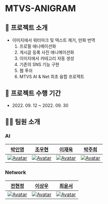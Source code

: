 # MTVS-ANIGRAM

## 📌 프로젝트 소개

- 이미지에서 워터마크 및 텍스트 제거, 만화 번역
  1. 프로필 애니메이션화
  2. 게시글 등록 사진 애니메이션화
  3. 이미지에서 카테고리 자동 생성
  4. 기존의 SNS 기능 구현
  5. 웹 푸쉬
  6. MTVS AI & Net 최초 융합 프로젝트


## 📅 프로젝트 수행 기간

- 2022\. 09. 12 ~ 2022. 09. 30

## 🧑‍🚀 팀원 소개

### AI

|[박인영](https://github.com/PIYoung)|[조우현](https://github.com/chowoohyun)|[이재욱](https://github.com/jvvook)|[박주희](https://github.com/juliajh)|
| :----: | :----: | :----: | :----: |
| [![Avatar](https://avatars.githubusercontent.com/u/49637184?v=4)](https://github.com/PIYoung) | [![Avatar](https://avatars.githubusercontent.com/u/67001050?v=4)](https://github.com/chowoohyun) | [![Avatar](https://avatars.githubusercontent.com/u/24962972?v=4)](https://github.com/jvvook) | [![Avatar](https://avatars.githubusercontent.com/u/54497150?v=4)](https://github.com/juliajh) |

### Network

|[전현정](https://github.com/hyunjungjeon)|[이상우](https://github.com/mungjin4966)|[최윤서](https://github.com/YSChoi123)|
| :---: | :---: | :---: |
| [![Avatar](https://avatars.githubusercontent.com/u/70558461?v=4)](https://github.com/hyunjungjeon) | [![Avatar](https://avatars.githubusercontent.com/u/67566068?v=4)](https://github.com/mungjin4966) | [![Avatar](https://avatars.githubusercontent.com/u/73926427?v=4)](https://github.com/YSChoi123) |
